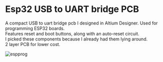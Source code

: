 # Esp32 USB to UART bridge PCB
A compact USB to uart bridge pcb I designed in Altium Designer. Used for programming ESP32 boards.\
Features reset and boot buttons, along with an auto-reset circuit.\
I picked these components because I already had them lying around.\
2 layer PCB for lower cost.

![espprog](https://github.com/TimBilliet/esp32-usb-uart-progammer/assets/47719114/334668e6-4683-4e5e-ac8d-1200d9ca0a8d)
